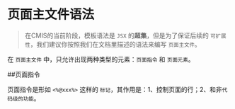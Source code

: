 # 页面主文件语法

> 在CMIS的当前阶段，模板语法是 ```JSX``` 的**超集**，但是为了保证后续的 ```可扩展性```，我们建议你按照我们在文档里描述的语法来编写 ```页面主文件```。


在 ```页面主文件``` 中，只允许出现两种类型的元素：```页面指令``` 和 ```页面元素```。

##页面指令

页面指令是形如 ```<%@xxx%>``` 这样的 ```标记```，其作用是：1、控制页面的行；2、和非```代码级的功能```。